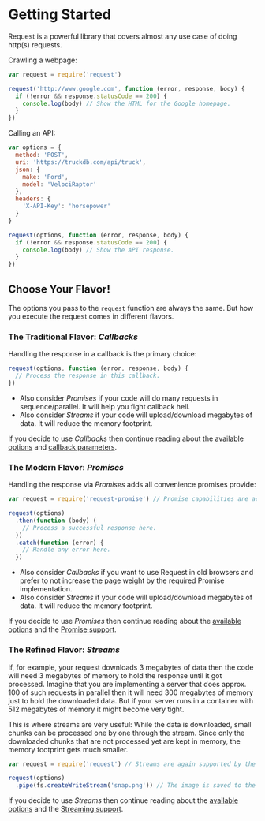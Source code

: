 # Getting Started

Request is a powerful library that covers almost any use case of doing http(s) requests.

Crawling a webpage:

```js
var request = require('request')

request('http://www.google.com', function (error, response, body) {
  if (!error && response.statusCode == 200) {
    console.log(body) // Show the HTML for the Google homepage.
  }
})
```

Calling an API:

```js
var options = {
  method: 'POST',
  uri: 'https://truckdb.com/api/truck',
  json: {
    make: 'Ford',
    model: 'VelociRaptor'
  },
  headers: {
    'X-API-Key': 'horsepower'
  }
}

request(options, function (error, response, body) {
  if (!error && response.statusCode == 200) {
    console.log(body) // Show the API response.
  }
})
```

## Choose Your Flavor!

The options you pass to the `request` function are always the same. But how you execute the request comes in different flavors.

### The Traditional Flavor: *Callbacks*

Handling the response in a callback is the primary choice:

``` js
request(options, function (error, response, body) {
  // Process the response in this callback.
})
```

 - Also consider *Promises* if your code will do many requests in sequence/parallel. It will help you fight callback hell.
 - Also consider *Streams* if your code will upload/download megabytes of data. It will reduce the memory footprint.

If you decide to use *Callbacks* then continue reading about the [available options](#todo-add-link) and [callback parameters](#todo-add-link).

### The Modern Flavor: *Promises*

Handling the response via *Promises* adds all convenience promises provide:

``` js
var request = require('request-promise') // Promise capabilities are actually added by a separate library

request(options)
  .then(function (body) (
    // Process a successful response here.
  ))
  .catch(function (error) {
    // Handle any error here.
  })
```

 - Also consider *Callbacks* if you want to use Request in old browsers and prefer to not increase the page weight by the required Promise implementation.
 - Also consider *Streams* if your code will upload/download megabytes of data. It will reduce the memory footprint.

If you decide to use *Promises* then continue reading about the [available options](#todo-add-link) and the [Promise support](#todo-add-link).

### The Refined Flavor: *Streams*

If, for example, your request downloads 3 megabytes of data then the code will need 3 megabytes of memory to hold the response until it got processed. Imagine that you are implementing a server that does approx. 100 of such requests in parallel then it will need 300 megabytes of memory just to hold the downloaded data. But if your server runs in a container with 512 megabytes of memory it might become very tight.

This is where streams are very useful: While the data is downloaded, small chunks can be processed one by one through the stream. Since only the downloaded chunks that are not processed yet are kept in memory, the memory footprint gets much smaller.

``` js
var request = require('request') // Streams are again supported by the request library itself

request(options)
  .pipe(fs.createWriteStream('snap.png')) // The image is saved to the disk chunk by chunk.
```

If you decide to use *Streams* then continue reading about the [available options](#todo-add-link) and the [Streaming support](#todo-add-link).
